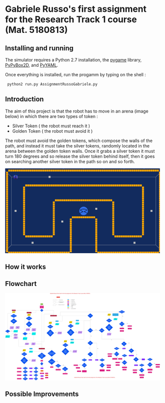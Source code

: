 # Gabriele Russo's first assignment for the Research Track 1 course (Mat. 5180813)

## Installing and running
The simulator requires a Python 2.7 installation, the [pygame](http://pygame.org/) library, [PyPyBox2D](https://pypi.python.org/pypi/pypybox2d/2.1-r331), and [PyYAML](https://pypi.python.org/pypi/PyYAML/).

Once everything is installed, run the progamm by typing on the shell :

```
 python2 run.py AssignmentRussoGabriele.py 
 ```
 

## Introduction
The aim of this project is that the robot has to move in an arena (image below) in which there are two types of token :

* Silver Token ( the robot must reach it )
* Golden Token ( the robot must avoid it )

The robot must avoid the golden tokens, which compose the walls of the path, and instead it must take the silver tokens, randomly located in the arena between the golden token walls.
Once it grabs a silver token it must turn 180 degrees and so release the silver token behind itself, then it goes on searching another silver token in the path so on and so forth.

![Arena](https://github.com/GabrieleRusso11/RT_Assignment1/blob/main/images/Arena.png)

## How it works 




## Flowchart

![Gabriele_Russo_flowchart](https://github.com/GabrieleRusso11/RT_Assignment1/blob/main/Gabriele_Russo_flowchart.png)

## Possible Improvements